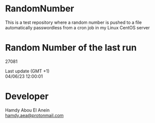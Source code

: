 # RandomNumber    
This is a test repository where a random number is pushed to a file automatically passwordless from a cron job in my Linux CentOS server    
# Random Number of the last run   
27081
      
Last update (GMT +1)    
04/06/23 12:00:01
# Developer    
Hamdy Abou El Anein   
hamdy.aea@protonmail.com
